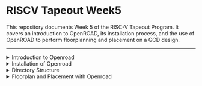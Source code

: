 # RISCV Tapeout Week5

This repository documents Week 5 of the RISC-V Tapeout Program. It covers an introduction to OpenROAD, its installation process, and the use of OpenROAD to perform floorplanning and placement on a GCD design.

---

<details>
<summary>Introduction to Openroad</summary>

## Introduction to Openroad


OpenROAD is an innovative open-source project that aims to revolutionize VLSI digital design by making it more accessible and automated. Its primary goal is to provide a complete RTL-to-GDSII flow that can run autonomously within 24 hours without requiring manual intervention.

### Key Features

1. **Automated Design Flow**
   - Complete RTL to GDSII automation
   - No manual intervention required
   - 24-hour turnaround target

2. **Open Source Benefits**
   - Permissively licensed EDA suite
   - Supports modern design methodologies
   - Enables broader access to IC design capabilities

3. **Advanced Technologies**
   - Integrated machine learning optimization via AutoTuner
   - Cloud computing support through COPILOT
   - Distributed computing capabilities

4. **Community-Driven Development**
   - Active global community
   - Proven track record in successful tapeouts
   - Continuous improvements and updates

### Target Users
- Startups developing custom silicon
- Academic researchers
- Independent engineers
- Companies seeking open-source alternatives

This tool democratizes IC design by removing barriers like:
- High costs of proprietary tools
- Need for specialized expertise
- Limited access to advanced design capabilities



</details>


<details>
<summary>Installation of Openroad</summary>

## Installation of Openroad

This section details the step-by-step process to install OpenROAD and its dependencies.

### Prerequisites
- Linux-based system
- Git
- C++ compiler
- Required packages (will be installed via setup script)

### Installation Steps

1. **Clone the Repository**
   ```bash
   git clone --recursive https://github.com/The-OpenROAD-Project/OpenROAD-flow-scripts
   cd OpenROAD-flow-scripts```


2. **Run setup script**
    ```bash
    sudo ./setup.sh```

![Image](https://github.com/Santosh3672/RISC-V_Tapeout_Programm/blob/main/Week5%3A%20OpenRoad/Image%20W5/W5p1.png)

3. **Build OpenRoad**
    ```bash
    ./build_openroad.sh --local```

  - Builds OpenROAD with local settings
  - Creates build_openroad.log for debugging
  - Check log for any missing dependencies (e.g., cudd package)


![Image](https://github.com/Santosh3672/RISC-V_Tapeout_Programm/blob/main/Week5%3A%20OpenRoad/Image%20W5/W5p2.png)


4. **Verify Installation**
    ```bash
    source ./env.sh
    yosys -help  
    openroad -help``

![Image](https://github.com/Santosh3672/RISC-V_Tapeout_Programm/blob/main/Week5%3A%20OpenRoad/Image%20W5/W5p3.png)

Yosys installation

![Image](https://github.com/Santosh3672/RISC-V_Tapeout_Programm/blob/main/Week5%3A%20OpenRoad/Image%20W5/W5p4.png)
Openroad installation

### Troubleshooting Guide

#### When Missing Packages Are Reported:

1. **Log Review**
   - Check `build_openroad.log` for specific error messages
   - Look for dependency requirements and version conflicts

2. **Installing Dependencies**
   - Install missing packages using system package manager
   - Follow error messages to identify required packages
   - Verify package versions match requirements

3. **Rebuild Process**
   ```bash
   ./build_openroad.sh --clean  # Clean previous build
   ./build_openroad.sh --local  # Rebuild with local settings```

4. **Iterative Resolution**
    - Address each missing dependency
    - Rebuild after installing packages
    - Continue until build completes successfully


</details>

<details>
<summary>Directory Structure</summary>

## Directory Structure

OpenRoad directory structure:
OpenROAD-flow-scripts:
	-Tools: Contains all the tools for Openroad flow: Autotuner, Openroad, yosys, etc
	- Flow: File structure to run RTL to GDS flow for designs
	- docs: Documentation for Openroad and the flow
	- Docker: Include openroad version in docker image
	- Jenkins: To manage continuous integration pipelines for rapid, automated build and test verification
	- etc: Has dependency installer script
	- setup_env.sh: Source file to setup Openroad


Flow directory structure:
    - design: contains design information for different technology nodes
    - platform: contains data for different technodes like, libs,lef,gds,drc rules
    - scripts: scripts for RTL to GDS flow
    - test: 
    - tutorial
    - util
    - Makefile: Make build automation file for Openroad

</details>

<details>
<summary>Floorplan and Placement with Openroad</summary>

## Floorplan and Placement with Openroad

nside flow/Makefile file we can see that the design variable is set to `DESIGN_CONFIG ?= ./designs/nangate45/gcd/config.mk`
It is a GCD design on nangate45 technode an opensource PDK on 45nm.

In the config.mk file we can see following information present:
1. Design input: Design name, Verilog files(RTL), and constraints file(.sdc).
2. Platform name:
3. Inputs for synthesis: ABC_AREA
4. Inputs for Floorplan and placement: Core utilization, PDN tcl file.


### Running Logic Synthesis for GSD design on nangate45:
Use following command to run synthesis in the flow directory:
`make synth`

![Image](https://github.com/Santosh3672/RISC-V_Tapeout_Programm/blob/main/Week5%3A%20OpenRoad/Image%20W5/W5p5.png)

It will create following directories:
1. Log
2. Reports
3. Results: for subsequent steps

![Image](https://github.com/Santosh3672/RISC-V_Tapeout_Programm/blob/main/Week5%3A%20OpenRoad/Image%20W5/W5p6.png)

Synth stat for gcd 

### Executing Floorplan on synth netlist:
Use command `make floorplan`

![Image](https://github.com/Santosh3672/RISC-V_Tapeout_Programm/blob/main/Week5%3A%20OpenRoad/Image%20W5/W5p7.png)
![Image](https://github.com/Santosh3672/RISC-V_Tapeout_Programm/blob/main/Week5%3A%20OpenRoad/Image%20W5/W5p8.png)

In log file following subtasks logs are generated:
1. 2_1_floorplan: Initializes design, reads libs,lef, checks setup and reapaits tie_lo and tie_hi fanout
2. 2_2_floorplan_macro:  Macro placement
3. 2_3 floorplan_tapcell: Adds tapcell
4. 2_4 floorplan_pdn: Adds PDN grid.
These are the subtasks of floorplan.


In the results directory Openroad Database (odb) are created for each intermediate steps with same name as that of log files. Along with that sdc and floorplan.tcl file and final odb 2_floorplan.odb is also generated. 

![Image](https://github.com/Santosh3672/RISC-V_Tapeout_Programm/blob/main/Week5%3A%20OpenRoad/Image%20W5/W5p9.png)

To view floorplan view with openroad use command 
```cd results/nangate45/gcd/base/
openroad -gui -db  2_floorplan.odb```

![Image](https://github.com/Santosh3672/RISC-V_Tapeout_Programm/blob/main/Week5%3A%20OpenRoad/Image%20W5/W5p10.png)

### Executing Placement on Floorplan DB:

Use the command `make place` to execute placement on the floorplan DB.

![Image](https://github.com/Santosh3672/RISC-V_Tapeout_Programm/blob/main/Week5%3A%20OpenRoad/Image%20W5/W5p11.png)
![Image](https://github.com/Santosh3672/RISC-V_Tapeout_Programm/blob/main/Week5%3A%20OpenRoad/Image%20W5/W5p12.png)

Placement has following subtasks under it:
1. 3_1_place_gp_skip_io: If Iopins are unplaced it will do global placement prior to IO placement.
![Image](https://github.com/Santosh3672/RISC-V_Tapeout_Programm/blob/main/Week5%3A%20OpenRoad/Image%20W5/W5p13.png)

2. 3_2_place_iop: Perform IO placement if it is not done
![Image](https://github.com/Santosh3672/RISC-V_Tapeout_Programm/blob/main/Week5%3A%20OpenRoad/Image%20W5/W5p14.png)

3. 3_3_place_gp: Global placement with Iopins placed.
![Image](https://github.com/Santosh3672/RISC-V_Tapeout_Programm/blob/main/Week5%3A%20OpenRoad/Image%20W5/W5p15.png)

4. 3_4_place_resized: Performs resizing of cells and buffering of nets
![Image](https://github.com/Santosh3672/RISC-V_Tapeout_Programm/blob/main/Week5%3A%20OpenRoad/Image%20W5/W5p16.png)

5. 3_5_place_dp: Detail placement stage
![Image](https://github.com/Santosh3672/RISC-V_Tapeout_Programm/blob/main/Week5%3A%20OpenRoad/Image%20W5/W5p17.png)

Conclusion:
In this repository we were able to install openroad-flor_scripts in our system and perform Floorplan and Placement of GCD design at nanogate45 platform.


</details>
